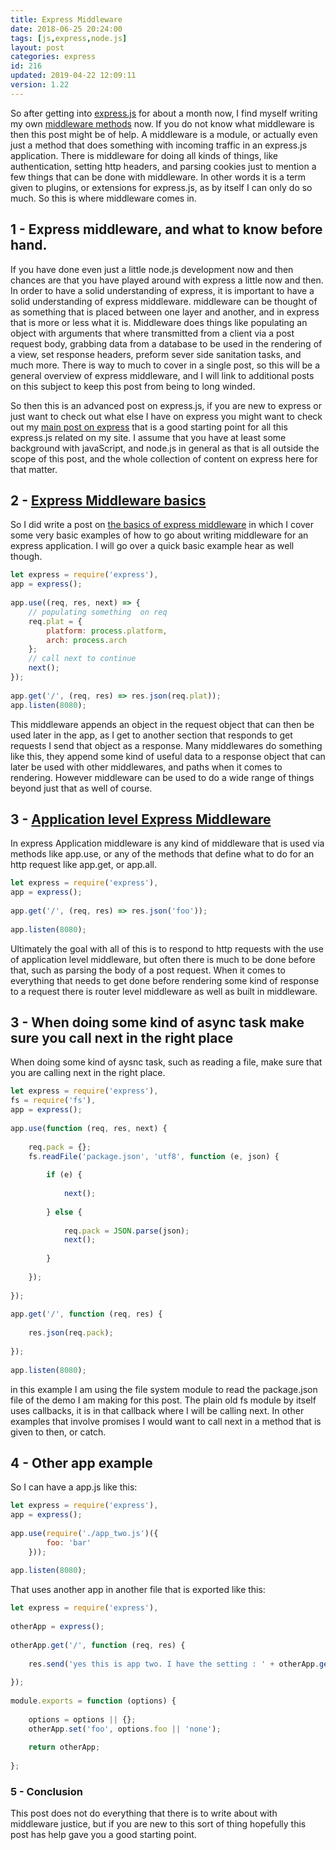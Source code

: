 ```yaml
---
title: Express Middleware
date: 2018-06-25 20:24:00
tags: [js,express,node.js]
layout: post
categories: express
id: 216
updated: 2019-04-22 12:09:11
version: 1.22
---
```


So after getting into [express.js](https://expressjs.com/) for about a month now, I find myself writing my own [middleware methods](https://expressjs.com/en/guide/using-middleware.html) now. If you do not know what middleware is then this post might be of help. A middleware is a module, or actually even just a method that does something with incoming traffic in an express.js application. There is middleware for doing all kinds of things, like authentication, setting http headers, and parsing cookies just to mention a few things that can be done with middleware. In other words it is a term given to plugins, or extensions for express.js, as by itself I can only do so much. So this is where middleware comes in. 

<!-- more -->

## 1 - Express middleware, and what to know before hand.

If you have done even just a little node.js development now and then chances are that you have played around with express a little now and then. In order to have a solid understanding of express, it is important to have a solid understanding of express middleware. middleware can be thought of as something that is placed between one layer and another, and in express that is more or less what it is. 
Middleware does things like populating an object with arguments that where transmitted from a client via a post request body, grabbing data from a database to be used in the rendering of a view, set response headers, preform sever side sanitation tasks, and much more. There is way to much to cover in a single post, so this will be a general overview of express middleware, and I will link to additional posts on this subject to keep this post from being to long winded.

So then this is an advanced post on express.js, if you are new to express or just want to check out what else I have on express you might want to check out my [main post on express](/2018/06/12/express/) that is a good starting point for all this express.js related on my site. I assume that you have at least some background with javaScript, and node.js in general as that is all outside the scope of this post, and the whole collection of content on express here for that matter.

## 2 - [Express Middleware basics](/2019/04/19/express-middleware-basics/)

So I did write a post on [the basics of express middleware](/2019/04/19/express-middleware-basics/) in which I cover some very basic examples of how to go about writing middleware for an express application. I will go over a quick basic example hear as well though.

```js
let express = require('express'),
app = express();
 
app.use((req, res, next) => {
    // populating something  on req
    req.plat = {
        platform: process.platform,
        arch: process.arch
    };
    // call next to continue
    next();
});
 
app.get('/', (req, res) => res.json(req.plat));
app.listen(8080);
```

This middleware appends an object in the request object that can then be used later in the app, as I get to another section that responds to get requests I send that object as a response. Many middlewares do something like this, they append some kind of useful data to a response object that can later be used with other middlewares, and paths when it comes to rendering. However middleware can be used to do a wide range of things beyond just that as well of course.

## 3 - [Application level Express Middleware](/2019/04/22/express-middleware-applaction-level/)

In express Application middleware is any kind of middleware that is used via methods like app.use, or any of the methods that define what to do for an http request like app.get, or app.all.

```js
let express = require('express'),
app = express();
 
app.get('/', (req, res) => res.json('foo'));
 
app.listen(8080);
```

Ultimately the goal with all of this is to respond to http requests with the use of application level middleware, but often there is much to be done before that, such as parsing the body of a post request. When it comes to everything that needs to get done before rendering some kind of response to a request there is router level middleware as well as built in middleware.

## 3 - When doing some kind of async task make sure you call next in the right place

When doing some kind of aysnc task, such as reading a file, make sure that you are calling next in the right place.

```js
let express = require('express'),
fs = require('fs'),
app = express();
 
app.use(function (req, res, next) {
 
    req.pack = {};
    fs.readFile('package.json', 'utf8', function (e, json) {
 
        if (e) {
 
            next();
 
        } else {
 
            req.pack = JSON.parse(json);
            next();
 
        }
 
    });
 
});
 
app.get('/', function (req, res) {
 
    res.json(req.pack);
 
});
 
app.listen(8080);
```

in this example I am using the file system module to read the package.json file of the demo I am making for this post. The plain old fs module by itself uses callbacks, it is in that callback where I will be calling next. In other examples that involve promises I would want to call next in a method that is given to then, or catch.

## 4 - Other app example

So I can have a app.js like this:

```js
let express = require('express'),
app = express();
 
app.use(require('./app_two.js')({
        foo: 'bar'
    }));
 
app.listen(8080);
```

That uses another app in another file that is exported like this:

```js
let express = require('express'),
 
otherApp = express();
 
otherApp.get('/', function (req, res) {
 
    res.send('yes this is app two. I have the setting : ' + otherApp.get('foo'));
 
});
 
module.exports = function (options) {
 
    options = options || {};
    otherApp.set('foo', options.foo || 'none');
 
    return otherApp;
 
};
```

### 5 - Conclusion

This post does not do everything that there is to write about with middleware justice, but if you are new to this sort of thing hopefully this post has help gave you a good starting point.